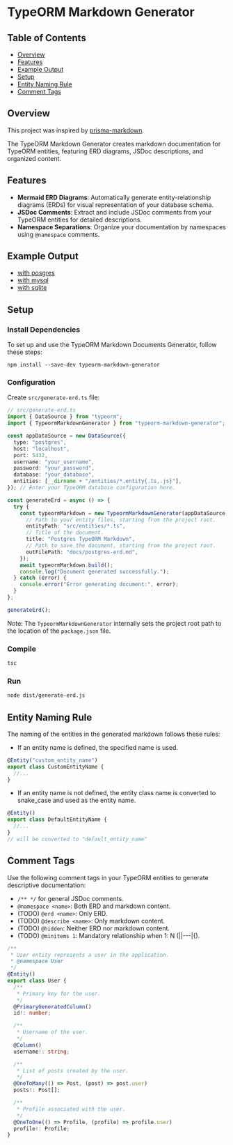 # TypeORM Markdown Generator

## Table of Contents

- [Overview](#overview)
- [Features](#features)
- [Example Output](#example-output)
- [Setup](#setup)
- [Entity Naming Rule](#entity-naming-rule)
- [Comment Tags](#comment-tags)

## Overview

This project was inspired by [prisma-markdown](https://github.com/samchon/prisma-markdown).

The TypeORM Markdown Generator creates markdown documentation for TypeORM entities, featuring ERD diagrams, JSDoc descriptions, and organized content.

## Features

- **Mermaid ERD Diagrams**: Automatically generate entity-relationship diagrams (ERDs) for visual representation of your database schema.
- **JSDoc Comments**: Extract and include JSDoc comments from your TypeORM entities for detailed descriptions.
- **Namespace Separations**: Organize your documentation by namespaces using `@namespace` comments.

## Example Output

- [with posgres](https://github.com/hermin9804/typeorm-markdown-generator/blob/main/test/test-nestjs-app/docs/postgres-erd.md)
- [with mysql](https://github.com/hermin9804/typeorm-markdown-generator/blob/main/test/test-nestjs-app/docs/mysql-erd.md)
- [with sqlite](https://github.com/hermin9804/typeorm-markdown-generator/blob/main/test/test-nestjs-app/docs/sqlite-erd.md)

## Setup

### Install Dependencies

To set up and use the TypeORM Markdown Documents Generator, follow these steps:

```shell
npm install --save-dev typeorm-markdown-generator
```

### Configuration

Create `src/generate-erd.ts` file:

```ts
// src/generate-erd.ts
import { DataSource } from "typeorm";
import { TypeormMarkdownGenerator } from "typeorm-markdown-generator";

const appDataSource = new DataSource({
  type: "postgres",
  host: "localhost",
  port: 5432,
  username: "your_username",
  password: "your_password",
  database: "your_database",
  entities: [__dirname + "/entities/*.entity{.ts,.js}"],
}); // Enter your TypeORM database configuration here.

const generateErd = async () => {
  try {
    const typeormMarkdown = new TypeormMarkdownGenerator(appDataSource, {
      // Path to your entity files, starting from the project root.
      entityPath: "src/entities/*.ts",
      // Title of the document.
      title: "Postgres TypeORM Markdown",
      // Path to save the document, starting from the project root.
      outFilePath: "docs/postgres-erd.md",
    });
    await typeormMarkdown.build();
    console.log("Document generated successfully.");
  } catch (error) {
    console.error("Error generating document:", error);
  }
};

generateErd();
```

Note: The `TypeormMarkdownGenerator` internally sets the project root path to the location of the `package.json` file.

### Compile

```sh
tsc
```

### Run

```sh
node dist/generate-erd.js
```

## Entity Naming Rule

The naming of the entities in the generated markdown follows these rules:

- If an entity name is defined, the specified name is used.

```ts
@Entity("custom_entity_name")
export class CustomEntityName {
  //...
}
```

- If an entity name is not defined, the entity class name is converted to snake_case and used as the entity name.

```ts
@Entity()
export class DefaultEntityName {
  //...
}
// will be converted to "default_entity_name"
```

## Comment Tags

Use the following comment tags in your TypeORM entities to generate descriptive documentation:

- `/** */` for general JSDoc comments.
- `@namespace <name>`: Both ERD and markdown content.
- (TODO) `@erd <name>`: Only ERD.
- (TODO) `@describe <name>`: Only markdown content.
- (TODO) `@hidden`: Neither ERD nor markdown content.
- (TODO) `@minitems 1`: Mandatory relationship when 1: N (||---|{).

```ts
/**
 * User entity represents a user in the application.
 * @namespace User
 */
@Entity()
export class User {
  /**
   * Primary key for the user.
   */
  @PrimaryGeneratedColumn()
  id!: number;

  /**
   * Username of the user.
   */
  @Column()
  username!: string;

  /**
   * List of posts created by the user.
   */
  @OneToMany(() => Post, (post) => post.user)
  posts!: Post[];

  /**
   * Profile associated with the user.
   */
  @OneToOne(() => Profile, (profile) => profile.user)
  profile!: Profile;
}
```
